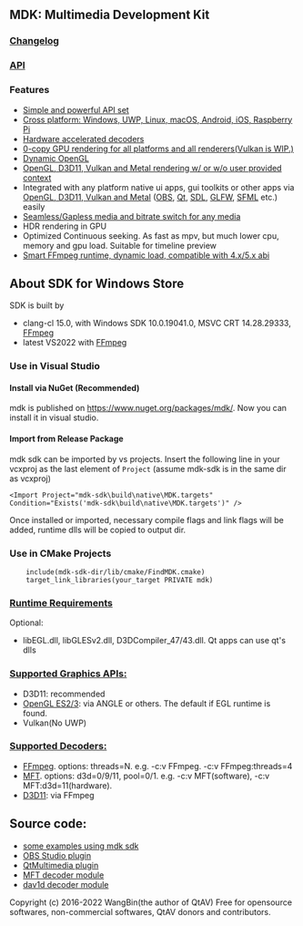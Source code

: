 ## MDK: Multimedia Development Kit
### [Changelog](https://github.com/wang-bin/mdk-sdk/blob/master/Changelog.md)
### [API](https://github.com/wang-bin/mdk-sdk/wiki/Player-APIs)

### Features
- [Simple and powerful API set](https://github.com/wang-bin/mdk-sdk/wiki/Player-APIs)
- [Cross platform: Windows, UWP, Linux, macOS, Android, iOS, Raspberry Pi](https://github.com/wang-bin/mdk-sdk/wiki/System-Requirements)
- [Hardware accelerated decoders](https://github.com/wang-bin/mdk-sdk/wiki/Decoders)
- [0-copy GPU rendering for all platforms and all renderers(Vulkan is WIP.)](https://github.com/wang-bin/mdk-sdk/wiki/Zero-Copy-Renderer)
- [Dynamic OpenGL](https://github.com/wang-bin/mdk-sdk/wiki/OpenGL-Support-Matrix)
- [OpenGL, D3D11, Vulkan and Metal rendering w/ or w/o user provided context](https://github.com/wang-bin/mdk-sdk/wiki/Render-API)
- Integrated with any platform native ui apps, gui toolkits or other apps via [OpenGL, D3D11, Vulkan and Metal](https://github.com/wang-bin/mdk-sdk/wiki/Render-API) ([OBS](https://github.com/wang-bin/obs-mdk), [Qt](https://github.com/wang-bin/mdk-examples/tree/master/Qt), [SDL](https://github.com/wang-bin/mdk-examples/tree/master/SDL), [GLFW](https://github.com/wang-bin/mdk-examples/tree/master/GLFW), [SFML](https://github.com/wang-bin/mdk-examples/tree/master/SFML) etc.) easily
- [Seamless/Gapless media and bitrate switch for any media](https://github.com/wang-bin/mdk-sdk/wiki/Player-APIs)
- HDR rendering in GPU
- Optimized Continuous seeking. As fast as mpv, but much lower cpu, memory and gpu load. Suitable for timeline preview
- [Smart FFmpeg runtime, dynamic load, compatible with 4.x/5.x abi](https://github.com/wang-bin/mdk-sdk/wiki/FFmpeg-Runtime)


## About SDK for Windows Store
SDK is built by
- clang-cl 15.0, with Windows SDK 10.0.19041.0, MSVC CRT 14.28.29333, [FFmpeg](https://sourceforge.net/projects/avbuild/files/uwp/ffmpeg-master-uwp-vs2022-lite.tar.xz/download)
- latest VS2022 with [FFmpeg](https://sourceforge.net/projects/avbuild/files/uwp/ffmpeg-master-uwp-vs2022-lite.tar.xz/download)

### Use in Visual Studio
#### Install via NuGet (Recommended)
mdk is published on https://www.nuget.org/packages/mdk/. Now you can install it in visual studio.

#### Import from Release Package
mdk sdk can be imported by vs projects. Insert the following line in your vcxproj as the last element of `Project` (assume mdk-sdk is in the same dir as vcxproj)

    <Import Project="mdk-sdk\build\native\MDK.targets" Condition="Exists('mdk-sdk\build\native\MDK.targets')" />


Once installed or imported, necessary compile flags and link flags will be added, runtime dlls will be copied to output dir.

### Use in CMake Projects
```
	include(mdk-sdk-dir/lib/cmake/FindMDK.cmake)
	target_link_libraries(your_target PRIVATE mdk)
```


### [Runtime Requirements](https://github.com/wang-bin/mdk-sdk/wiki/System-Requirements#uwp)
Optional:
- libEGL.dll, libGLESv2.dll, D3DCompiler_47/43.dll. Qt apps can use qt's dlls

### [Supported Graphics APIs:](https://github.com/wang-bin/mdk-sdk/wiki/Render-API)
- D3D11: recommended
- [OpenGL ES2/3](https://github.com/wang-bin/mdk-sdk/wiki/OpenGL-Support-Matrix): via ANGLE or others. The default if EGL runtime is found.
- Vulkan(No UWP)

### [Supported Decoders:](https://github.com/wang-bin/mdk-sdk/wiki/Decoders)
- [FFmpeg](https://github.com/wang-bin/mdk-sdk/wiki/Decoders#ffmpeg). options: threads=N. e.g. -c:v FFmpeg. -c:v FFmpeg:threads=4
- [MFT](https://github.com/wang-bin/mdk-sdk/wiki/Decoders#mft). options: d3d=0/9/11, pool=0/1. e.g. -c:v MFT(software), -c:v MFT:d3d=11(hardware).
- [D3D11](https://github.com/wang-bin/mdk-sdk/wiki/Decoders#d3d11): via FFmpeg

## Source code:
- [some examples using mdk sdk](https://github.com/wang-bin/mdk-examples)
- [OBS Studio plugin](https://github.com/wang-bin/obs-mdk)
- [QtMultimedia plugin](https://github.com/wang-bin/qtmultimedia-plugins-mdk)
- [MFT decoder module](https://github.com/wang-bin/mdk-mft)
- [dav1d decoder module](https://github.com/wang-bin/mdk-dav1d)

Copyright (c) 2016-2022 WangBin(the author of QtAV) <wbsecg1 at gmail.com>
Free for opensource softwares, non-commercial softwares, QtAV donors and contributors.